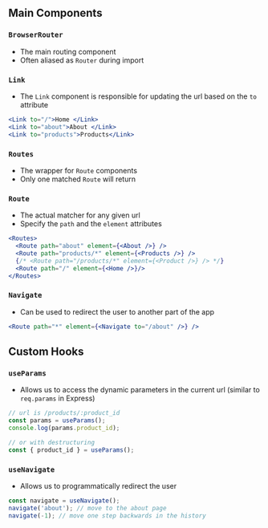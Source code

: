 ## Main Components

### `BrowserRouter`
* The main routing component
* Often aliased as `Router` during import

### `Link`
* The `Link` component is responsible for updating the url based on the `to` attribute

```jsx
<Link to="/">Home </Link>
<Link to="about">About </Link>
<Link to="products">Products</Link>
```

### `Routes`
* The wrapper for `Route` components
* Only one matched `Route` will return

### `Route`
* The actual matcher for any given url
* Specify the `path` and the `element` attributes

```jsx
<Routes>
  <Route path="about" element={<About />} />
  <Route path="products/*" element={<Products />} />
  {/* <Route path="/products/*" element={<Product />} /> */}
  <Route path="/" element={<Home />}/>
</Routes>
```

### `Navigate`
* Can be used to redirect the user to another part of the app

```jsx
<Route path="*" element={<Navigate to="/about" />} />
```

## Custom Hooks

### `useParams`
* Allows us to access the dynamic parameters in the current url (similar to `req.params` in Express)

```js
// url is /products/:product_id
const params = useParams();
console.log(params.product_id);

// or with destructuring
const { product_id } = useParams();
```

### `useNavigate`
* Allows us to programmatically redirect the user

```js
const navigate = useNavigate();
navigate('about'); // move to the about page
navigate(-1); // move one step backwards in the history
```

